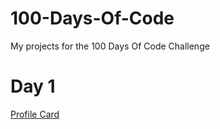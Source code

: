 # 100-Days-Of-Code
My projects for the 100 Days Of Code Challenge

# Day 1

[Profile Card](/1_Profile%20Card/README.md)
